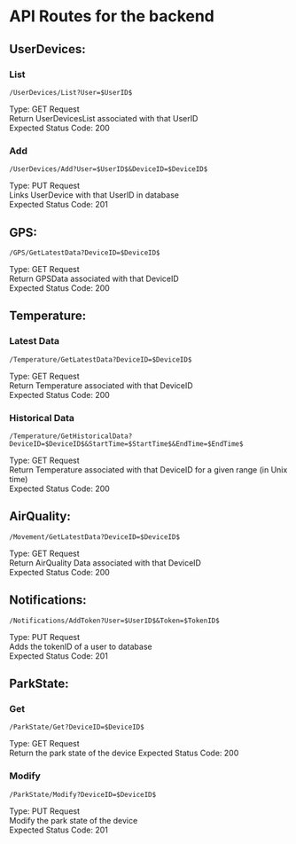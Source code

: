 # API Routes for the backend
## UserDevices:

### List
`/UserDevices/List?User=$UserID$`

Type: GET Request  
Return UserDevicesList associated with that UserID  
Expected Status Code: 200 

### Add
`/UserDevices/Add?User=$UserID$&DeviceID=$DeviceID$`

Type: PUT Request  
Links UserDevice with that UserID in database  
Expected Status Code: 201 

## GPS:
`/GPS/GetLatestData?DeviceID=$DeviceID$`

Type: GET Request  
Return GPSData associated with that DeviceID  
Expected Status Code: 200 

## Temperature:

### Latest Data
`/Temperature/GetLatestData?DeviceID=$DeviceID$`

Type: GET Request  
Return Temperature associated with that DeviceID  
Expected Status Code: 200

### Historical Data
`/Temperature/GetHistoricalData?DeviceID=$DeviceID$&StartTime=$StartTime$&EndTime=$EndTime$`

Type: GET Request  
Return Temperature associated with that DeviceID for a given range (in Unix time)  
Expected Status Code: 200 

## AirQuality:
`/Movement/GetLatestData?DeviceID=$DeviceID$`

Type: GET Request  
Return AirQuality Data associated with that DeviceID  
Expected Status Code: 200 

## Notifications:
`/Notifications/AddToken?User=$UserID$&Token=$TokenID$`

Type: PUT Request  
Adds the tokenID of a user to database  
Expected Status Code: 201 

## ParkState:

### Get
`/ParkState/Get?DeviceID=$DeviceID$`

Type: GET Request  
Return the park state of the device 
Expected Status Code: 200 

### Modify
`/ParkState/Modify?DeviceID=$DeviceID$`

Type: PUT Request  
Modify the park state of the device  
Expected Status Code: 201 
